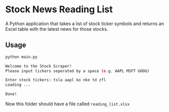 # Stock News Reading List

A Python application that takes a list of stock ticker symbols and returns an Excel table with the latest news for those stocks.

## Usage

```bash
python main.py

Welcome to the Stock Scraper!
Please input tickers seperated by a space (e.g. AAPL MSFT GOOG) 

Enter stock tickers: tsla aapl ko nke td zfl
Loading ...

Done!
```

Now this folder should have a file called `reading_list.xlsx`